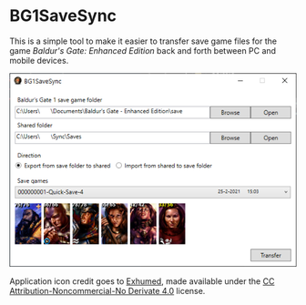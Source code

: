 # BG1SaveSync

This is a simple tool to make it easier to transfer save game files for the game
*Baldur's Gate: Enhanced Edition* back and forth between PC and mobile devices.

![Screenshot](screenshots/screenshot.png?raw=true)

Application icon credit goes to [Exhumed](https://3xhumed.deviantart.com/),
made available under the [CC Attribution-Noncommercial-No Derivate 4.0](https://creativecommons.org/licenses/by-nc-nd/4.0/)
license.
